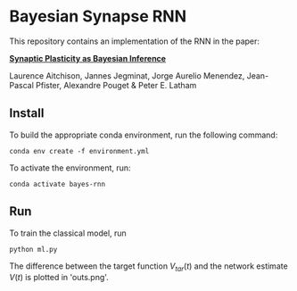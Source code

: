 # Bayesian Synapse RNN
This repository contains an implementation of the RNN in the paper:

[**Synaptic Plasticity as Bayesian Inference**](https://www.nature.com/articles/s41593-021-00809-5)

Laurence Aitchison, Jannes Jegminat, Jorge Aurelio Menendez, Jean-Pascal Pfister, Alexandre Pouget & Peter E. Latham 

## Install 
To build the appropriate conda environment, run the following command:
```
conda env create -f environment.yml
```
To activate the environment, run:
```
conda activate bayes-rnn
```

## Run
To train the classical model, run
```
python ml.py
```
The difference between the target function $V_{tar}(t)$ and the network estimate $V(t)$ is plotted in 'outs.png'.